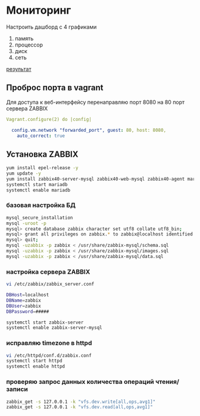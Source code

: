 # Мониторинг

Настроить дашборд с 4 графиками
1) память
2) процессор
3) диск
4) сеть

[результат](linux-dz-11.PNG)

## Проброс порта в vagrant
Для доступа к веб-интерфейсу перенаправляю порт 8080 на 80 порт сервера ZABBIX
```yaml
Vagrant.configure(2) do |config|

  config.vm.network "forwarded_port", guest: 80, host: 8080,
    auto_correct: true
```
## Установка ZABBIX
```bash
yum install epel-release -y
yum update -y
yum install zabbix40-server-mysql zabbix40-web-mysql zabbix40-agent mariadb-server -y
systemctl start mariadb
systemctl enable mariadb
```
### базовая настройка БД
```bash
mysql_secure_installation
mysql -uroot -p
mysql> create database zabbix character set utf8 collate utf8_bin;
mysql> grant all privileges on zabbix.* to zabbix@localhost identified by '####';
mysql> quit;
mysql -uzabbix -p zabbix < /usr/share/zabbix-mysql/schema.sql
mysql -uzabbix -p zabbix < /usr/share/zabbix-mysql/images.sql
mysql -uzabbix -p zabbix < /usr/share/zabbix-mysql/data.sql
```
### настройка сервера ZABBIX
```bash
vi /etc/zabbix/zabbix_server.conf

DBHost=localhost
DBName=zabbix
DBUser=zabbix
DBPassword=#####

systemctl start zabbix-server
systemctl enable zabbix-server-mysql
```
### исправляю timezone в httpd
```bash
vi /etc/httpd/conf.d/zabbix.conf
systemctl start httpd
systemctl enable httpd
```
### проверяю запрос данных количества операций чтения/записи
```bash
zabbix_get -s 127.0.0.1 -k "vfs.dev.write[all,ops,avg1]"
zabbix_get -s 127.0.0.1 -k "vfs.dev.read[all,ops,avg1]"
```
